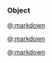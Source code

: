 ### Object

@[:markdown](datetime/show.md)

@[:markdown](range/show.md)

@[:markdown](regexp/show.md)
